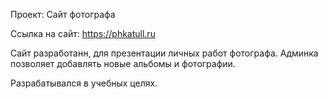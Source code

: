 Проект: Сайт фотографа 

Ссылка на сайт: https://phkatull.ru


Сайт разработанн, для презентации личных работ фотографа.
Админка позволяет добавлять новые альбомы и фотографии.

Разрабатывался в учебных целях.
